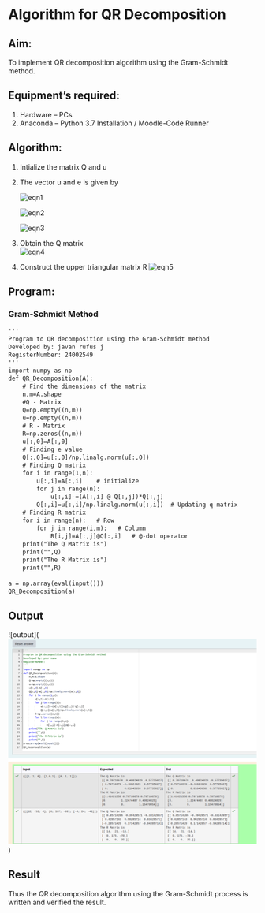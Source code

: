 # Algorithm for QR Decomposition
## Aim:
To implement QR decomposition algorithm using the Gram-Schmidt method.
## Equipment’s required:
1.	Hardware – PCs
2.	Anaconda – Python 3.7 Installation / Moodle-Code Runner
## Algorithm:
1.	Intialize the matrix Q and u
2.	The vector u and e is given by

    ![eqn1](./ex4.jpg)

    ![eqn2](./ex6.jpg)

    ![eqn3](./ex3.jpg)

3.	Obtain the Q matrix   
    ![eqn4](./ex1.jpg)
4.	Construct the upper triangular matrix R
    ![eqn5](./ex2.jpg)



## Program:
### Gram-Schmidt Method
```
''' 
Program to QR decomposition using the Gram-Schmidt method
Developed by: javan rufus j
RegisterNumber: 24002549
'''
import numpy as np
def QR_Decomposition(A):
    # Find the dimensions of the matrix
    n,m=A.shape
    #Q - Matrix
    Q=np.empty((n,m))
    u=np.empty((n,m))
    # R - Matrix
    R=np.zeros((n,m))
    u[:,0]=A[:,0]
    # Finding e value 
    Q[:,0]=u[:,0]/np.linalg.norm(u[:,0])
    # Finding Q matrix
    for i in range(1,n):
        u[:,i]=A[:,i]    # initialize 
        for j in range(n):
            u[:,i]-=(A[:,i] @ Q[:,j])*Q[:,j]
        Q[:,i]=u[:,i]/np.linalg.norm(u[:,i])  # Updating q matrix
    # Finding R matrix
    for i in range(n):   # Row 
        for j in range(i,m):   # Column
            R[i,j]=A[:,j]@Q[:,i]   # @-dot operator
    print("The Q Matrix is")
    print("",Q)
    print("The R Matrix is")
    print("",R)
        
a = np.array(eval(input()))
QR_Decomposition(a)

```

## Output
![output](![Alt text](<Screenshot from 2024-12-26 19-28-13.png>))



## Result
Thus the QR decomposition algorithm using the Gram-Schmidt process is written and verified the result.